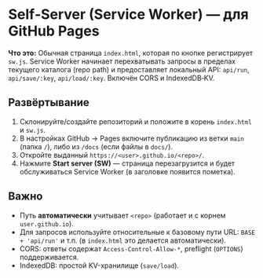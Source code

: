 # Self‑Server (Service Worker) — для GitHub Pages


**Что это:** Обычная страница `index.html`, которая по кнопке регистрирует `sw.js`. Service Worker начинает перехватывать запросы в пределах текущего каталога (repo path) и предоставляет локальный API: `api/run`, `api/save/:key`, `api/load/:key`. Включён CORS и IndexedDB‑KV.


## Развёртывание
1. Склонируйте/создайте репозиторий и положите в корень `index.html` и `sw.js`.
2. В настройках GitHub → Pages включите публикацию из ветки `main` (папка `/`), либо из `/docs` (если файлы в `docs/`).
3. Откройте выданный `https://<user>.github.io/<repo>/`.
4. Нажмите **Start server (SW)** — страница перезагрузится и будет обслуживаться Service Worker (в заголовке появится пометка).


## Важно
- Путь **автоматически** учитывает `<repo>` (работает и с корнем `user.github.io`).
- Для запросов используйте относительные к базовому пути URL: `BASE + 'api/run'` и т.п. (в `index.html` это делается автоматически).
- CORS: ответы содержат `Access-Control-Allow-*`, preflight (`OPTIONS`) поддерживается.
- IndexedDB: простой KV-хранилище (`save/load`).
